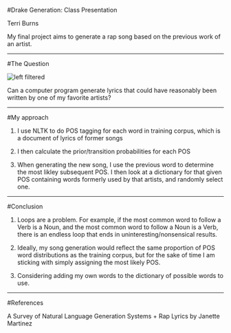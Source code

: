 #Drake Generation: Class Presentation

Terri Burns

My final project aims to generate a rap song based on the previous work of an artist.

---

#The Question

![left filtered](http://www.rapbasement.com/wp-content/uploads/2013/11/drake-cover-650.jpg)

Can a computer program generate lyrics that could have reasonably been written by one of my favorite artists?

---

#My approach

1. I use NLTK to do POS tagging for each word in training corpus, which is a document of lyrics of former songs

2. I then calculate the prior/transition probabilities for each POS

3. When generating the new song, I use the previous word to determine the most likley subsequent POS. I then look at a dictionary for that given POS containing words formerly used by that artists, and randomly select one.

---

#Conclusion

1. Loops are a problem. For example, if the most common word to follow a Verb is a Noun, and the most common word to follow a Noun is a Verb, there is an endless loop that ends in uninteresting/nonsensical results.

2. Ideally, my song generation would reflect the same proportion of POS word distributions as the training corpus, but for the sake of time I am sticking with simply assigning the most likely POS.

3. Considering adding my own words to the dictionary of possible words to use.

---

#References

A Survey of Natural Language Generation Systems + Rap Lyrics by Janette Martinez
